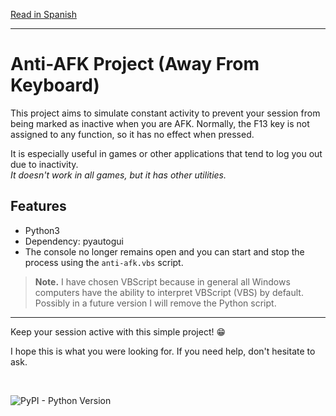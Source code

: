 
[Read in Spanish](README-ES.md)

---

# Anti-AFK Project (Away From Keyboard)

This project aims to simulate constant activity to prevent your session from being marked as inactive when you are AFK. Normally, the F13 key is not assigned to any function, so it has no effect when pressed.

It is especially useful in games or other applications that tend to log you out due to inactivity.<br>_It doesn't work in all games, but it has other utilities._

## Features

- Python3
- Dependency: pyautogui
- The console no longer remains open and you can start and stop the process using the `anti-afk.vbs` script.

> **Note.** I have chosen VBScript because in general all Windows computers have the ability to interpret VBScript (VBS) by default. Possibly in a future version I will remove the Python script.

---

Keep your session active with this simple project! 😁

I hope this is what you were looking for. If you need help, don't hesitate to ask.

<br>

![PyPI - Python Version](https://img.shields.io/pypi/pyversions/pyautogui)
